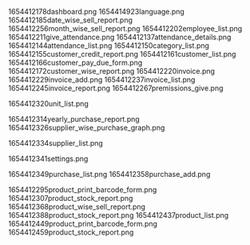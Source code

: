 1654412178dashboard.png
1654414923language.png
1654412185date_wise_sell_report.png
1654412256month_wise_sell_report.png
1654412202employee_list.png
1654412211give_attendance.png
1654412137attendance_details.png
1654412144attendance_list.png
1654412150category_list.png
1654412155customer_credit_report.png
1654412161customer_list.png
1654412166customer_pay_due_form.png
1654412172customer_wise_report.png
1654412220invoice.png
1654412229invoice_add.png
1654412237invoice_list.png
1654412245invoice_report.png
1654412267premissions_give.png

1654412320unit_list.png

1654412314yearly_purchase_report.png
1654412326supplier_wise_purchase_graph.png

1654412334supplier_list.png

1654412341settings.png

1654412349purchase_list.png
1654412358purchase_add.png

1654412295product_print_barcode_form.png
1654412307product_stock_report.png
1654412368product_wise_sell_report.png
1654412388product_stock_report.png
1654412437product_list.png
1654412449product_print_barcode_form.png
1654412459product_stock_report.png
